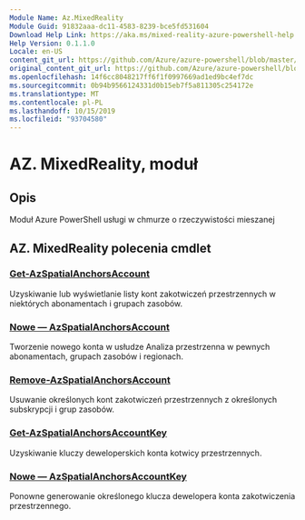 ```yaml
---
Module Name: Az.MixedReality
Module Guid: 91832aaa-dc11-4583-8239-bce5fd531604
Download Help Link: https://aka.ms/mixed-reality-azure-powershell-help
Help Version: 0.1.1.0
Locale: en-US
content_git_url: https://github.com/Azure/azure-powershell/blob/master/src/MixedReality/MixedReality/help/Az.MixedReality.md
original_content_git_url: https://github.com/Azure/azure-powershell/blob/master/src/MixedReality/MixedReality/help/Az.MixedReality.md
ms.openlocfilehash: 14f6cc8048217ff6f1f0997669ad1ed9bc4ef7dc
ms.sourcegitcommit: 0b94b9566124331d0b15eb7f5a811305c254172e
ms.translationtype: MT
ms.contentlocale: pl-PL
ms.lasthandoff: 10/15/2019
ms.locfileid: "93704580"
---
```

# AZ. MixedReality, moduł
## Opis
Moduł Azure PowerShell usługi w chmurze o rzeczywistości mieszanej

## AZ. MixedReality polecenia cmdlet
### [Get-AzSpatialAnchorsAccount](Get-AzSpatialAnchorsAccount.md)
Uzyskiwanie lub wyświetlanie listy kont zakotwiczeń przestrzennych w niektórych abonamentach i grupach zasobów.

### [Nowe — AzSpatialAnchorsAccount](New-AzSpatialAnchorsAccount.md)
Tworzenie nowego konta w usłudze Analiza przestrzenna w pewnych abonamentach, grupach zasobów i regionach.

### [Remove-AzSpatialAnchorsAccount](Remove-AzSpatialAnchorsAccount.md)
Usuwanie określonych kont zakotwiczeń przestrzennych z określonych subskrypcji i grup zasobów.

### [Get-AzSpatialAnchorsAccountKey](Get-AzSpatialAnchorsAccountKey.md)
Uzyskiwanie kluczy deweloperskich konta kotwicy przestrzennych.

### [Nowe — AzSpatialAnchorsAccountKey](New-AzSpatialAnchorsAccountKey.md)
Ponowne generowanie określonego klucza dewelopera konta zakotwiczenia przestrzennego.